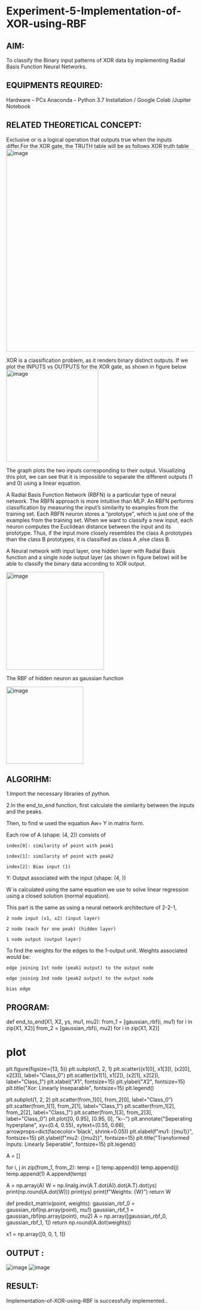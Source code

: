 # Experiment-5-Implementation-of-XOR-using-RBF

## AIM:
  To classify the Binary input patterns of XOR data  by implementing Radial Basis Function Neural Networks.
  
## EQUIPMENTS REQUIRED:

Hardware – PCs
Anaconda – Python 3.7 Installation / Google Colab /Jupiter Notebook

## RELATED THEORETICAL CONCEPT:
Exclusive or is a logical operation that outputs true when the inputs differ.For the XOR gate, the TRUTH table will be as follows
XOR truth table
<img width="541" alt="image" src="https://user-images.githubusercontent.com/112920679/201299438-5d1926f9-25e9-4f20-b392-1c112880ef56.png">

XOR is a classification problem, as it renders binary distinct outputs. If we plot the INPUTS vs OUTPUTS for the XOR gate, as shown in figure below
<img width="246" alt="image" src="https://user-images.githubusercontent.com/112920679/201299568-d9398233-71d8-41b3-8b08-a39d5b95e3f1.png">

The graph plots the two inputs corresponding to their output. Visualizing this plot, we can see that it is impossible to separate the different outputs (1 and 0) using a linear equation.

A Radial Basis Function Network (RBFN) is a particular type of neural network. The RBFN approach is more intuitive than MLP. An RBFN performs classification by measuring the input’s similarity to examples from the training set. Each RBFN neuron stores a “prototype”, which is just one of the examples from the training set. When we want to classify a new input, each neuron computes the Euclidean distance between the input and its prototype. Thus, if the input more closely resembles the class A prototypes than the class B prototypes, it is classified as class A ,else class B.


A Neural network with input layer, one hidden layer with Radial Basis function and a single node output layer (as shown in figure below) will be able to classify the binary data according to XOR output.

<img width="261" alt="image" src="https://user-images.githubusercontent.com/112920679/201300944-5510d7f4-ea0f-45ec-875d-87f463927e9d.png">

The RBF of hidden neuron as gaussian function 

<img width="206" alt="image" src="https://user-images.githubusercontent.com/112920679/201302321-a09f72e9-2352-4f88-838c-3324f6c5f57e.png">


## ALGORIHM:

1.Import the necessary libraries of python.

2.In the end_to_end function, first calculate the similarity between the inputs and the peaks.

Then, to find w used the equation Aw= Y in matrix form.

Each row of A (shape: (4, 2)) consists of

    index[0]: similarity of point with peak1

    index[1]: similarity of point with peak2

    index[2]: Bias input (1)

Y: Output associated with the input (shape: (4, ))

W is calculated using the same equation we use to solve linear regression using a closed solution (normal equation).

This part is the same as using a neural network architecture of 2-2-1,

    2 node input (x1, x2) (input layer)

    2 node (each for one peak) (hidden layer)

    1 node output (output layer)

To find the weights for the edges to the 1-output unit. Weights associated would be:

    edge joining 1st node (peak1 output) to the output node

    edge joining 2nd node (peak2 output) to the output node

    bias edge

## PROGRAM:

def end_to_end(X1, X2, ys, mu1, mu2):
from_1 = [gaussian_rbf(i, mu1) for i in zip(X1, X2)]
from_2 = [gaussian_rbf(i, mu2) for i in zip(X1, X2)]
# plot

plt.figure(figsize=(13, 5))
plt.subplot(1, 2, 1)
plt.scatter((x1[0], x1[3]), (x2[0], x2[3]), label="Class_0")
plt.scatter((x1[1], x1[2]), (x2[1], x2[2]), label="Class_1")
plt.xlabel("$X1$", fontsize=15)
plt.ylabel("$X2$", fontsize=15)
plt.title("Xor: Linearly Inseparable", fontsize=15)
plt.legend()

plt.subplot(1, 2, 2)
plt.scatter(from_1[0], from_2[0], label="Class_0")
plt.scatter(from_1[1], from_2[1], label="Class_1")
plt.scatter(from_1[2], from_2[2], label="Class_1")
plt.scatter(from_1[3], from_2[3], label="Class_0")
plt.plot([0, 0.95], [0.95, 0], "k--")
plt.annotate("Seperating hyperplane", xy=(0.4, 0.55), xytext=(0.55, 0.66),
            arrowprops=dict(facecolor='black', shrink=0.05))
plt.xlabel(f"$mu1$: {(mu1)}", fontsize=15)
plt.ylabel(f"$mu2$: {(mu2)}", fontsize=15)
plt.title("Transformed Inputs: Linearly Seperable", fontsize=15)
plt.legend()

A = []

for i, j in zip(from_1, from_2):
    temp = []
    temp.append(i)
    temp.append(j)
    temp.append(1)
    A.append(temp)

A = np.array(A)
W = np.linalg.inv(A.T.dot(A)).dot(A.T).dot(ys)
print(np.round(A.dot(W)))
print(ys)
print(f"Weights: {W}")
return W

def predict_matrix(point, weights):
gaussian_rbf_0 = gaussian_rbf(np.array(point), mu1)
gaussian_rbf_1 = gaussian_rbf(np.array(point), mu2)
A = np.array([gaussian_rbf_0, gaussian_rbf_1, 1])
return np.round(A.dot(weights))

x1 = np.array([0, 0, 1, 1])



## OUTPUT :
   ![image](https://user-images.githubusercontent.com/112486797/203898969-1cba8216-f813-4af9-b6e9-0e087e3e1051.png)
![image](https://user-images.githubusercontent.com/112486797/203899047-6e123554-6c52-477c-b2c5-9f8807721111.png)


## RESULT:
Implementation-of-XOR-using-RBF is successfully implemented..









